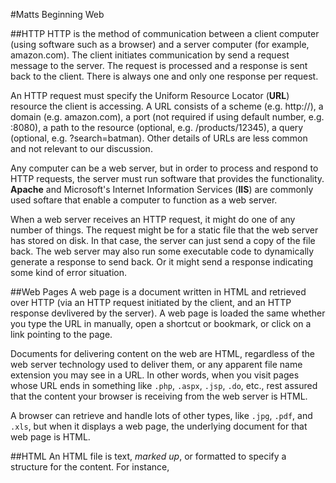 #Matts Beginning Web

##HTTP
HTTP is the method of communication
between a client computer (using
software such as a browser)
and a server computer (for example, amazon.com).
The client initiates communication
by send a request message to the
server.  The request is processed
and a response is sent back to the
client.  There is always one and only
one response per request.

An HTTP request must specify the
Uniform Resource Locator (**URL**)
resource the client is accessing.
A URL consists of a scheme (e.g. http://),
a domain (e.g. amazon.com), a port
(not required if using default number, 
e.g. :8080), a path to the resource
(optional, e.g. /products/12345),
a query (optional, e.g. ?search=batman). 
Other details of URLs are less common 
and not relevant to our discussion.

Any computer can be a web server,
but in order to process and respond
to HTTP requests, the server must
run software that provides the functionality.
**Apache** and Microsoft's Internet
Information Services (**IIS**) are commonly
used softare that enable a computer to
function as a web server.

When a web server receives an HTTP
request, it might do one of any number
of things.  The request might be for a 
static file that the web server has 
stored on disk.  In that case, the server
can just send a copy of the file back.
The web server may also run some
executable code to dynamically generate
a response to send back.  Or it might
send a response indicating some kind
of error situation.


##Web Pages
A web page is a document written in HTML
and retrieved over HTTP (via an HTTP 
request initiated by the client, and an
HTTP response devlivered by the server).
A web page is loaded the same whether you
type the URL in manually, open a shortcut
or bookmark, or click on a link pointing
to the page.

Documents for delivering content on the 
web are HTML, regardless of the web server
technology used to deliver them, or any
apparent file name extension you may see in
a URL.  In other words, when you visit pages 
whose URL ends in something like `.php`,
`.aspx`, `.jsp`, `.do`, etc., rest assured 
that the content your browser is receiving
from the web server is HTML.

A browser can retrieve and handle lots of
other types, like `.jpg`, `.pdf`, and
`.xls`, but when it displays a web page,
the underlying document for that web page 
is HTML.


##HTML
An HTML file is text, *marked up*, or 
formatted to specify a structure for the
content.  For instance, 